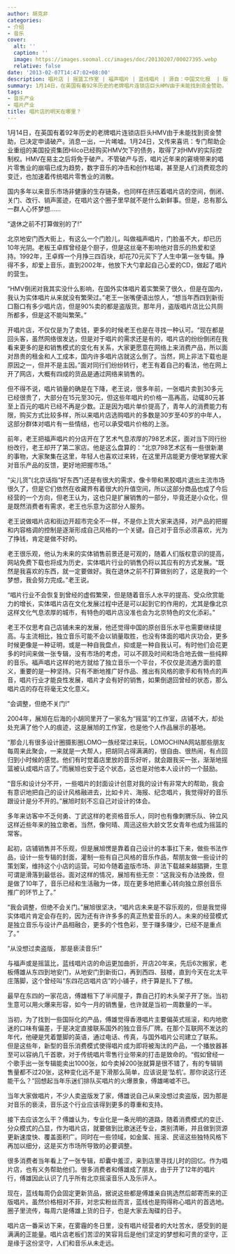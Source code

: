 ```yaml
---
author: 胡克非
categories:
- 介绍
- 音乐
cover:
  alt: ''
  caption: ''
  image: https://images.soomal.cc/images/doc/20130207/00027395.webp
  relative: false
date: '2013-02-07T14:47:02+08:00'
description: 唱片店 | 摇篮工作室 | 福声唱片 | 蓝线唱片 | 源自：中国文化报  | 版权：转载 |  平均/总评分：07.00/21
summary: 1月14日，在英国有着92年历史的老牌唱片连锁店巨头HMV由于未能找到资金赞助，已决定申请破产。消息一出，一片唏嘘。1月24日，又传来喜讯：专门帮助企业重组的美国投资集团Hilco已经购买HMV欠下的债务，取得了对HMV的实际控制权。HMV在易主之后将免于破产。不管破产与否，唱片近年来的窘境带来的唱片零售业的崩塌已成为趋势……
tags:
- 音乐产业
- 唱片产业
title: 唱片店的明天在哪里？
---
```


1月14日，在英国有着92年历史的老牌唱片连锁店巨头HMV由于未能找到资金赞助，已决定申请破产。消息一出，一片唏嘘。1月24日，又传来喜讯：专门帮助企业重组的美国投资集团Hilco已经购买HMV欠下的债务，取得了对HMV的实际控制权。HMV在易主之后将免于破产。不管破产与否，唱片近年来的窘境带来的唱片零售业的崩塌已成为趋势，数字音乐的冲击和创作枯竭，甚至是人们消费观念的变迁，也加速着传统唱片零售业的消散。

国内多年以来音乐市场非健康的生存链条，也同样在挤压着唱片店的空间，倒闭、关门、改行、销声匿迹，在唱片这个圈子里早就不是什么新鲜事。但是，总有那么一群人心怀梦想……

“退休之前不打算做别的了!”

北京地安门西大街上，有这么一个门脸儿，叫做福声唱片，门脸虽不大，却已历10年光阴。老板王卓辉曾经是个厨子，但是这丝毫不影响他对音乐的热爱和坚持。1992年，王卓辉一个月挣三四百块，却花70元买下了人生中第一张专辑。挣得不多，却爱上音乐，直到2002年，他放下大勺拿起自己心爱的CD，做起了唱片的营生。

“HMV倒闭对我其实没什么影响，在国外实体唱片着实繁荣了很久，但是在国内，我认为实体唱片从来就没有繁荣过。”老王一张嘴便语出惊人，“想当年西四到新街口豁口有多少唱片店，但是90%卖的都是盗版货。那年月，盗版唱片店比公共厕所都多，但是这不能叫繁荣。”

开唱片店，不仅仅是为了卖钱，更多的时候老王也是在寻找一种认可。“现在都是回头客，虽然网络很发达，但是对于唱片的需求还是有的，唱片店的纷纷倒闭在我看来更多的是和销售模式的变化有关系，大家更愿意在网络上来消费产品，所以面对昂贵的租金和人工成本，国内许多唱片店就这么倒了。当然，网上非法下载也是原因之一，但并不是主因。”面对同行们纷纷转行，老王有着自己的看法，他在网上开了网店，大概有四成的货品是通过网络来销售的。

但不得不说，唱片销量的确是在下降，老王说，很多年前，一张唱片卖到30多元已经很贵了，大部分在15元至30元，但这些年唱片的价格一高再高，动辄80元甚至上百元的唱片已经不再是少数。正是因为唱片单价提高了，青年人的消费能力有限，购买方式比较多样，所以来唱片店选购唱片的多数是30岁至40岁的中年人，这部分群体对唱片有一些情结，也可以承受唱片价格的上涨。

前年，老王把福声唱片的分店开在了艺术气息浓厚的798艺术区，面对当下同行纷纷改行，老王却开了第二家店。他是这么盘算的：“北京798艺术区有一些很新潮的事物，大家聚集在这里，年轻人也喜欢过来转，在这里开店能更方便地掌握大家对音乐产品的反馈，更好地把握市场。”

“尖儿货”(北京话指“好东西”)还是有很大的需求，像卡带和黑胶唱片退出主流市场很久了，但是它们依然在收藏界有着很大的升值空间，所以这部分商品也成了今后经营的一个方向，但老王认为，这也只是扩展销售的一部分，毕竟还是小众化，但是既然消费者有需求，老王也乐意为这部分人服务。

老王说做唱片店和街边开超市完全不一样，不是你上货大家来选择，对产品的把握和内容格调的控制是逐渐形成自己风格的一个关键。自己对于音乐必须喜欢，光为了挣钱，肯定是做不好的。

老王很乐观，他认为未来的实体销售前景还是可观的，随着人们版权意识的提高，网站免费下载也将成为历史，实体唱片行业的销售仍将以其应有的方式发展。“既然是我喜欢的东西，就一定要做好。我在退休之前不打算做别的了，这是我的一个梦想，我会努力完成。”老王说。

“唱片行业不会恢复到曾经的虚假繁荣，但是随着音乐人水平的提高、受众欣赏能力的增长，实体唱片店在文化发展过程中还是可以起到它的作用的，尤其是像北京这样文化气息浓厚的城市，有特色的唱片店没准也会为北京特色的文化添彩。”

老王不仅思考自己店铺未来的发展，他还觉得中国的原创音乐水平也需要继续提高。与主流相比，独立音乐可能不会以销量取胜，也没有体面的唱片庆功会，更多时候更像是一种证明，或是一种自我盘点，抑或是一种自我认可。有时他们会花更多的时间来做一张专辑，没有市场的考虑，可以不顾及时间和场合地去做一些纯粹的音乐。福声唱片这样的地方就给了独立音乐一个平台，不仅仅是流通方面的意义，重要的是一种坚持。只有不断地推广好作品、推出有风格的歌手和有特点的声音，唱片行业才能良性发展，唱片才会有好的销售，如果倒退回曾经的状态，那么唱片店的存在将毫无文化意义。

“会调整，但绝不关门!”

2004年，展旭在后海的小胡同里开了一家名为“摇篮”的工作室，店铺不大，却处处充满了他个人的痕迹，这是展旭的工作室，也是他个人作品展示的基地。

“那会儿有很多设计圈摄影圈LOMO一族经常过来玩，LOMOCHINA网站那些朋友每周来此聚会，一来就是一大帮人，把胡同占得满满的，很自由、很热闹，有点回归到小时候的感觉。他们有时觉着店里放的音乐好听，就会跟我买一张，渐渐地摇篮被认成唱片店了。”而展旭也安于这个状态，这也是对他本人设计的一个鼓励。

“音乐和设计分不开，一些唱片的封面设计创意对我的设计有非常大的帮助，我会有意识地把自己的设计风格融进去，比如卡片、海报、纪念唱片，我觉得好的音乐跟设计是分不开的。”展旭时刻不忘自己对设计的体会。

多年来访客中不乏何勇、丁武这样的老资格音乐人，同时也有像刺猬乐队、钟立风这样近些年来的独立歌者。当然，像何晴、周迅这些大龄文艺女青年也成为摇篮的常客。

起初，店铺销售并不乐观，但是展旭愣是靠着自己设计的本事扛下来，做些书法作品，设计一些专辑的封面，灌制一些有自己风格的音乐作品，帮朋友做一些设计的策划案，维持这个小店的运营。可如今随着盗版市场、非法下载越来越猖獗，生意可谓是滑落到最低谷。面对这样的情况，展旭有些无奈：“这我没有办法挽救，但是做了10年了，音乐已经和生活融为一体，现在更多地把重心转向独立原创音乐推广的环节上了。”

“我会调整，但绝不会关门。”展旭很坚决，“唱片店未来是不容乐观的，但是我觉得实体唱片肯定会存在的，因为还有许许多多的真正热爱音乐的人。未来的经营模式是独立音乐与设计产品相融合，更多的个性色彩，至于赚多赚少，已经不是重点了。”

“从没想过卖盗版， 那是亵渎音乐!”

与福声或是摇篮比，蓝线唱片店的命运更加曲折，开店20年来，先后6次搬家，老板傅雄从东四到地安门，从地安门到新街口，再到西四、鼓楼，直到今天在北太平庄落脚，这个曾经叫“东四花店唱片店”的小铺子，终于算是扎下了根。

最早在东四的一家花店，傅雄租下了半间屋子，靠自己打的木头架子开了张。当初生意可以用火爆来形容，如今一月的销售量，也许就是当初一周数量的一半。

当初，为了找到一些国际化的产品，傅雄觉得香港唱片主要偏英式摇滚，和内地歌迷的口味有偏差，于是决定直接联系国外的独立音乐厂牌。在那个互联网不发达的年代，他硬是凭着蹩脚的英语，通过电话、传真，与国外唱片公司建立了联系。 但是这些年，新型的音乐消费模式使得唱片成为即将被淘汰的产品，一个播放器甚至可以容纳几千首歌，对于传统唱片零售行业带来的打击是致命的。“假如曾经一个歌手出一张专辑能卖出1000张，如今卖掉200张就算是很不错了，有的专辑销售量都不过20张，这种变化远不是下滑那么简单，应该说是‘坠机’。那你说这行还能干么？”回想起当年乐迷们排队买唱片的火爆景象，傅雄唏嘘不已。

当年大家做唱片，不少人卖盗版发了家，傅雄说自己从来没想过卖盗版，因为那是对音乐的亵渎，音乐这个行业应该得到更多的尊重和支持。

接下去应该怎么干？傅雄认为，专业化是一条光明的道路，随着消费模式的变迁、分众模式的凸显，作为唱片店，就要做到比歌迷还专业，类别清晰，并且做到货源更新速度快、覆盖面积广。同时在一些领域，如金属、摇滚、民谣这些独特风格下再加以细分，这是买方市场所导致的必要调整。

很多消费者当年看上了一张专辑，却囊中羞涩，来到店里寻找儿时的回忆。作为唱片店，也有义务帮助他们。很多消费者和傅雄成了朋友，由于开了12年的唱片行，傅雄因此认识了几乎所有北京摇滚音乐人及乐评人。

现在，蓝线每周仍会固定更新货品，据说这些都是傅雄亲自挑选然后邮寄而来的正版唱片。虽然价格相对不菲，对忠实粉丝而言，蓝线也是购得称心唱片的首选地。圈子里流传，每周六是傅雄上货的日子，也是大家去淘碟的日子。

唱片店一番采访下来，在雾霾的冬日里，没有唱片经营者的大吐苦水，感受到的是满满的正能量。唱片店老板们苦涩的笑容背后是他们坚定的梦想和可贵的坚守，正是缘于这份坚守，人们和音乐从未走远。